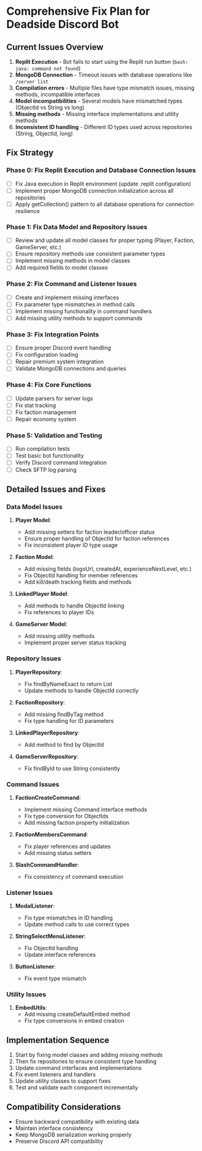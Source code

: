 # Comprehensive Fix Plan for Deadside Discord Bot

## Current Issues Overview
1. **Replit Execution** - Bot fails to start using the Replit run button (`bash: java: command not found`)
2. **MongoDB Connection** - Timeout issues with database operations like `/server list`
3. **Compilation errors** - Multiple files have type mismatch issues, missing methods, incompatible interfaces
4. **Model incompatibilities** - Several models have mismatched types (ObjectId vs String vs long)
5. **Missing methods** - Missing interface implementations and utility methods
6. **Inconsistent ID handling** - Different ID types used across repositories (String, ObjectId, long)

## Fix Strategy

### Phase 0: Fix Replit Execution and Database Connection Issues
- [ ] Fix Java execution in Replit environment (update .replit configuration)
- [ ] Implement proper MongoDB connection initialization across all repositories
- [ ] Apply getCollection() pattern to all database operations for connection resilience

### Phase 1: Fix Data Model and Repository Issues
- [ ] Review and update all model classes for proper typing (Player, Faction, GameServer, etc.)
- [ ] Ensure repository methods use consistent parameter types
- [ ] Implement missing methods in model classes
- [ ] Add required fields to model classes

### Phase 2: Fix Command and Listener Issues
- [ ] Create and implement missing interfaces
- [ ] Fix parameter type mismatches in method calls
- [ ] Implement missing functionality in command handlers
- [ ] Add missing utility methods to support commands

### Phase 3: Fix Integration Points
- [ ] Ensure proper Discord event handling
- [ ] Fix configuration loading
- [ ] Repair premium system integration
- [ ] Validate MongoDB connections and queries

### Phase 4: Fix Core Functions
- [ ] Update parsers for server logs
- [ ] Fix stat tracking
- [ ] Fix faction management
- [ ] Repair economy system

### Phase 5: Validation and Testing
- [ ] Run compilation tests
- [ ] Test basic bot functionality
- [ ] Verify Discord command integration
- [ ] Check SFTP log parsing

## Detailed Issues and Fixes

### Data Model Issues

1. **Player Model**:
   - Add missing setters for faction leader/officer status
   - Ensure proper handling of ObjectId for faction references
   - Fix inconsistent player ID type usage

2. **Faction Model**:
   - Add missing fields (logoUrl, createdAt, experienceNextLevel, etc.)
   - Fix ObjectId handling for member references
   - Add kill/death tracking fields and methods

3. **LinkedPlayer Model**:
   - Add methods to handle ObjectId linking
   - Fix references to player IDs

4. **GameServer Model**:
   - Add missing utility methods
   - Implement proper server status tracking

### Repository Issues

1. **PlayerRepository**:
   - Fix findByNameExact to return List<Player>
   - Update methods to handle ObjectId correctly

2. **FactionRepository**:
   - Add missing findByTag method
   - Fix type handling for ID parameters

3. **LinkedPlayerRepository**:
   - Add method to find by ObjectId

4. **GameServerRepository**:
   - Fix findById to use String consistently

### Command Issues

1. **FactionCreateCommand**:
   - Implement missing Command interface methods
   - Fix type conversion for ObjectIds
   - Add missing faction property initialization

2. **FactionMembersCommand**:
   - Fix player references and updates
   - Add missing status setters

3. **SlashCommandHandler**:
   - Fix consistency of command execution

### Listener Issues

1. **ModalListener**:
   - Fix type mismatches in ID handling
   - Update method calls to use correct types

2. **StringSelectMenuListener**:
   - Fix ObjectId handling
   - Update interface references

3. **ButtonListener**:
   - Fix event type mismatch

### Utility Issues

1. **EmbedUtils**:
   - Add missing createDefaultEmbed method
   - Fix type conversions in embed creation

## Implementation Sequence

1. Start by fixing model classes and adding missing methods
2. Then fix repositories to ensure consistent type handling
3. Update command interfaces and implementations
4. Fix event listeners and handlers
5. Update utility classes to support fixes
6. Test and validate each component incrementally

## Compatibility Considerations

- Ensure backward compatibility with existing data
- Maintain interface consistency
- Keep MongoDB serialization working properly
- Preserve Discord API compatibility